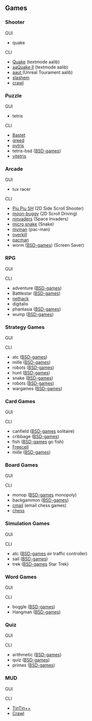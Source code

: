 ## Games

### Shooter

GUI

  * quake

CLI

  * [Quake](http://webpages.mr.net/bobz/ttyquake/) (textmode aalib)
  * [aaQuake II](http://www.jfedor.org/aaquake2/) (textmode aalib)
  * [aaut ](http://icculus.org/%7Echunky/ut/aaut/)(Unreal Tourament aalib)
  * [slashem](http://slashem.sourceforge.net/)
  * [crawl](http://www.penguin-soft.com/penguin/man/6/crawl.html)

### Puzzle

GUI

  * tetris

CLI

  * [Bastet](http://fph.altervista.org/prog/bastet.html)
  * [greed](http://www.linux.com/archive/articles/113714)
  * [pytris](http://melkor.dnp.fmph.uniba.sk/%7Egarabik/pytris.html)
  * tetris-bsd ([BSD-games](http://wiki.linuxquestions.org/wiki/BSD_games))
  * [vitetris](http://victornils.net/tetris/)  
  
### Arcade

GUI

  * tux racer

CLI

  * [Piu Piu SH](https://github.com/vaniacer/piu-piu-SH) (2D Side Scroll Shooter)
  * [moon-buggy](http://seehuhn.de/pages/moon-buggy) (2D Scroll Driving)
  * [ninvaders](http://ninvaders.sourceforge.net/) (Space Invaders)
  * [micro snake](http://freshmeat.net/projects/micro-snake#release_302912) (Snake)
  * [myman](http://linux.softpedia.com/get/GAMES-ENTERTAINMENT/Arcade/MyMan-20397.shtml) (pac-man)
  * [overkill](http://www.penguin-soft.com/penguin/man/6/overkill.html)
  * [pacman](http://doctormike.googlepages.com/pacman.html)
  * worm ([BSD-games](http://wiki.linuxquestions.org/wiki/BSD_games)) (Screen Saver)
  
### RPG 

GUI

CLI

  * adventure ([BSD-games](http://wiki.linuxquestions.org/wiki/BSD_games))
  * Battlestar ([BSD-games](http://wiki.linuxquestions.org/wiki/BSD_games))
  * [nethack](http://www.nethack.org/common/info.html#Basic)
  * digitalis
  * phantasia ([BSD-games](http://wiki.linuxquestions.org/wiki/BSD_games))
  * wump ([BSD-games](http://wiki.linuxquestions.org/wiki/BSD_games))

### Strategy Games

GUI

CLI

  * atc ([BSD-games](http://wiki.linuxquestions.org/wiki/BSD_games))
  * mille ([BSD-games](http://wiki.linuxquestions.org/wiki/BSD_games))
  * robots ([BSD-games](http://wiki.linuxquestions.org/wiki/BSD_games))
  * hunt ([BSD-games](http://wiki.linuxquestions.org/wiki/BSD_games))
  * snake ([BSD-games](http://wiki.linuxquestions.org/wiki/BSD_games))
  * robots ([BSD-games](http://wiki.linuxquestions.org/wiki/BSD_games))
  * wargames ([BSD-games](http://wiki.linuxquestions.org/wiki/BSD_games))
  
### Card Games

GUI

CLI

  * canfield ([BSD-games](http://wiki.linuxquestions.org/wiki/BSD_games) solitaire)
  * cribbage ([BSD-games](http://wiki.linuxquestions.org/wiki/BSD_games))
  * fish ([BSD-games](http://wiki.linuxquestions.org/wiki/BSD_games) go fish)
  * [Freecell](http://www.linusakesson.net/software/freecell.php)
  * mille ([BSD-games](http://wiki.linuxquestions.org/wiki/BSD_games))
  
### Board Games 

GUI

CLI

  * monop ([BSD-games](http://wiki.linuxquestions.org/wiki/BSD_games) monopoly)
  * backgammon ([BSD-games](http://wiki.linuxquestions.org/wiki/BSD_games))
  * [cmail](http://www.delorie.com/gnu/docs/xboard/cmail.man.html) (email chess games)
  * [chess](http://www.gnu.org/software/chess/chess.html)

### Simulation Games

GUI

CLI

  * atc ([BSD-games](http://wiki.linuxquestions.org/wiki/BSD_games) air traffic controller)
  * sail ([BSD-games](http://wiki.linuxquestions.org/wiki/BSD_games))
  * trek ([BSD-games](http://wiki.linuxquestions.org/wiki/BSD_games) Star Trek)

### Word Games

GUI

CLI

  * boggle ([BSD-games](http://wiki.linuxquestions.org/wiki/BSD_games))
  * Hangman ([BSD-games](http://wiki.linuxquestions.org/wiki/BSD_games))

### Quiz 

GUI

CLI

  * arithmetic ([BSD-games](http://wiki.linuxquestions.org/wiki/BSD_games))
  * quiz ([BSD-games](http://wiki.linuxquestions.org/wiki/BSD_games))
  * primes ([BSD-games](http://wiki.linuxquestions.org/wiki/BSD_games))
  
### MUD  

GUI

CLI

  * [TinTin++](http://tintin.sourceforge.net/)  
  * [Crawl](http://crawl-ref.sourceforge.net/)
